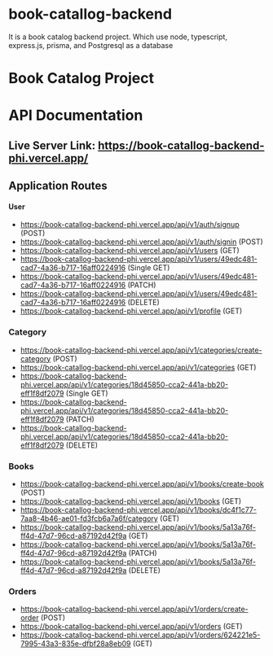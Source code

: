 # book-catallog-backend
It is a book catalog backend project.  Which use node, typescript, express.js, prisma, and Postgresql as a database

# Book Catalog Project

# API Documentation

## Live Server Link: https://book-catallog-backend-phi.vercel.app/

## Application Routes

#### User

- https://book-catallog-backend-phi.vercel.app/api/v1/auth/signup (POST)
- https://book-catallog-backend-phi.vercel.app/api/v1/auth/signin (POST)
- https://book-catallog-backend-phi.vercel.app/api/v1/users (GET)
- https://book-catallog-backend-phi.vercel.app/api/v1/users/49edc481-cad7-4a36-b717-16aff0224916 (Single GET) 
- https://book-catallog-backend-phi.vercel.app/api/v1/users/49edc481-cad7-4a36-b717-16aff0224916 (PATCH)
- https://book-catallog-backend-phi.vercel.app/api/v1/users/49edc481-cad7-4a36-b717-16aff0224916 (DELETE) 
- https://book-catallog-backend-phi.vercel.app/api/v1/profile (GET)

### Category

- https://book-catallog-backend-phi.vercel.app/api/v1/categories/create-category (POST)
- https://book-catallog-backend-phi.vercel.app/api/v1/categories (GET)
- https://book-catallog-backend-phi.vercel.app/api/v1/categories/18d45850-cca2-441a-bb20-eff1f8df2079 (Single GET) 
- https://book-catallog-backend-phi.vercel.app/api/v1/categories/18d45850-cca2-441a-bb20-eff1f8df2079 (PATCH)
- https://book-catallog-backend-phi.vercel.app/api/v1/categories/18d45850-cca2-441a-bb20-eff1f8df2079 (DELETE) 

### Books

- https://book-catallog-backend-phi.vercel.app/api/v1/books/create-book (POST)
- https://book-catallog-backend-phi.vercel.app/api/v1/books (GET)
- https://book-catallog-backend-phi.vercel.app/api/v1/books/dc4f1c77-7aa8-4b46-ae01-fd3fcb6a7a6f/category (GET)
- https://book-catallog-backend-phi.vercel.app/api/v1/books/5a13a76f-ff4d-47d7-96cd-a87192d42f9a (GET)
- https://book-catallog-backend-phi.vercel.app/api/v1/books/5a13a76f-ff4d-47d7-96cd-a87192d42f9a (PATCH)
- https://book-catallog-backend-phi.vercel.app/api/v1/books/5a13a76f-ff4d-47d7-96cd-a87192d42f9a (DELETE)

### Orders

- https://book-catallog-backend-phi.vercel.app/api/v1/orders/create-order (POST)
- https://book-catallog-backend-phi.vercel.app/api/v1/orders (GET) 
- https://book-catallog-backend-phi.vercel.app/api/v1/orders/624221e5-7995-43a3-835e-dfbf28a8eb09 (GET)


